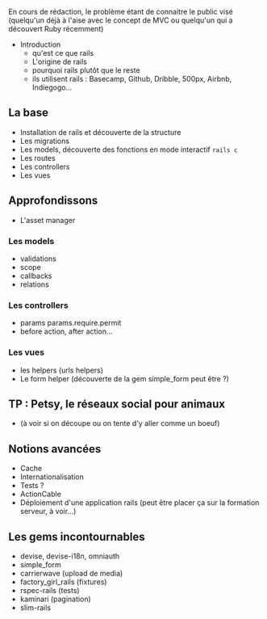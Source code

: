 En cours de rédaction, le problème étant de connaitre le public visé (quelqu'un déjà à l'aise avec le concept de MVC ou quelqu'un qui a découvert Ruby récemment)

- Introduction
    - qu'est ce que rails
    - L'origine de rails
    - pourquoi rails plutôt que le reste
    - ils utilisent rails : Basecamp, Github, Dribble, 500px, Airbnb, Indiegogo...
    
## La base 

- Installation de rails et découverte de la structure
- Les migrations
- Les models, découverte des fonctions en mode interactif `rails c`
- Les routes
- Les controllers
- Les vues

## Approfondissons

- L'asset manager

### Les models

- validations
- scope
- callbacks
- relations

### Les controllers

- params params.require.permit
- before action, after action...

### Les vues

- les helpers (urls helpers)
- Le form helper (découverte de la gem simple_form peut être ?)

## TP : Petsy, le réseaux social pour animaux

- (à voir si on découpe ou on tente d'y aller comme un boeuf)

## Notions avancées

- Cache
- Internationalisation
- Tests ? 
- ActionCable
- Déploiement d'une application rails (peut être placer ça sur la formation serveur, à voir...)


## Les gems incontournables

- devise, devise-i18n, omniauth
- simple_form
- carrierwave (upload de media)
- factory_girl_rails (fixtures)
- rspec-rails (tests)
- kaminari (pagination)
- slim-rails